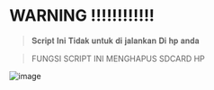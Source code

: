 # WARNING !!!!!!!!!!!!


> 𝐒𝐜𝐫𝐢𝐩𝐭 𝐈𝐧𝐢 𝐓𝐢𝐝𝐚𝐤 𝐮𝐧𝐭𝐮𝐤 𝐝𝐢 𝐣𝐚𝐥𝐚𝐧𝐤𝐚𝐧 𝐃𝐢 𝐡𝐩 𝐚𝐧𝐝𝐚




> FUNGSI SCRIPT INI  MENGHAPUS SDCARD HP 



![image](https://user-images.githubusercontent.com/73192109/215359806-32e44472-cfd1-4abc-9d0f-f5bdce905857.png)
